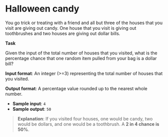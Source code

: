 # Halloween candy

You go trick or treating with a friend and all but three of the houses that you visit are giving out candy. One house that you visit is giving out toothbrushes and two houses are giving out dollar bills.  
 
**Task**

Given the input of the total number of houses that you visited, what is the percentage chance that one random item pulled from your bag is a dollar bill?  
 
**Input format**: An integer (>=3) representing the total number of houses that you visited.  
 
**Output format**: A percentage value rounded up to the nearest whole number. 
 
- **Sample input**: `4`
- **Sample output**: `50`

>**Explanation**: If you visited four houses, one would be candy, two would be dollars, and one would be a toothbrush. A **2 in 4 chance is 50%**.